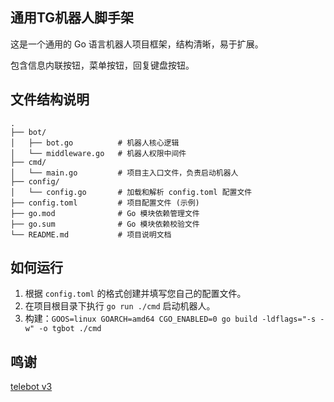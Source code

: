 ## 通用TG机器人脚手架

这是一个通用的 Go 语言机器人项目框架，结构清晰，易于扩展。

包含信息内联按钮，菜单按钮，回复键盘按钮。

## 文件结构说明

```
.
├── bot/
│   ├── bot.go          # 机器人核心逻辑
│   └── middleware.go   # 机器人权限中间件
├── cmd/
│   └── main.go         # 项目主入口文件，负责启动机器人
├── config/
│   └── config.go       # 加载和解析 config.toml 配置文件
├── config.toml         # 项目配置文件 (示例)
├── go.mod              # Go 模块依赖管理文件
├── go.sum              # Go 模块依赖校验文件
└── README.md           # 项目说明文档
```

## 如何运行

1.  根据 `config.toml` 的格式创建并填写您自己的配置文件。
2.  在项目根目录下执行 `go run ./cmd` 启动机器人。
3.  构建：`GOOS=linux GOARCH=amd64 CGO_ENABLED=0 go build -ldflags="-s -w" -o tgbot ./cmd`

## 鸣谢
[telebot v3](https://github.com/tucnak/telebot)
